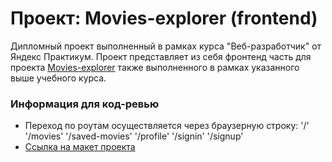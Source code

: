 # Проект: Movies-explorer (frontend)

Дипломный проект выполненный в рамках курса "Веб-разработчик" от Яндекс Практикум. Проект представляет из себя фронтенд часть для проекта [Movies-explorer](https://github.com/GorillaDevq/movies-explorer-api) также выполненного в рамках указанного выше учебного курса.

### Информация для код-ревью

- Переход по роутам осуществляется через браузерную строку: '/' '/movies' '/saved-movies' '/profile' '/signin' '/signup'
- [Ссылка на макет проекта](https://disk.yandex.ru/d/KRY47ESFnmS_kQ)
